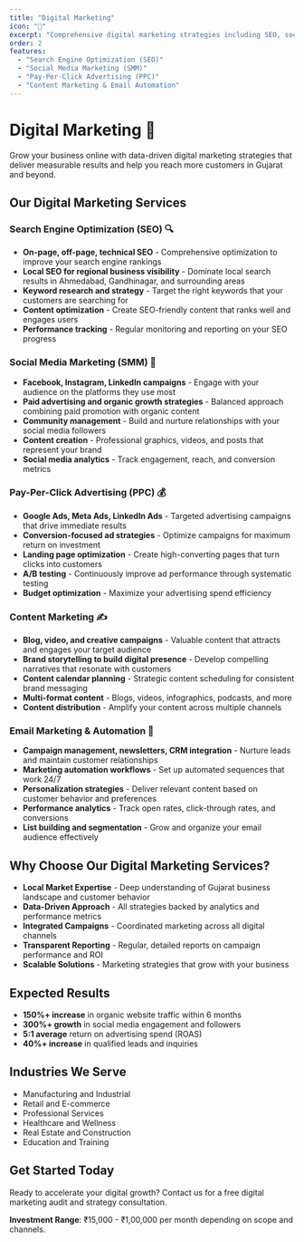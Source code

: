 ```yaml
---
title: "Digital Marketing"
icon: "📢"
excerpt: "Comprehensive digital marketing strategies including SEO, social media, PPC, and content marketing to grow your online presence."
order: 2
features:
  - "Search Engine Optimization (SEO)"
  - "Social Media Marketing (SMM)"
  - "Pay-Per-Click Advertising (PPC)"
  - "Content Marketing & Email Automation"
---
```


# Digital Marketing 📢

Grow your business online with data-driven digital marketing strategies that deliver measurable results and help you reach more customers in Gujarat and beyond.

## Our Digital Marketing Services

### Search Engine Optimization (SEO) 🔍
- **On-page, off-page, technical SEO** - Comprehensive optimization to improve your search engine rankings
- **Local SEO for regional business visibility** - Dominate local search results in Ahmedabad, Gandhinagar, and surrounding areas
- **Keyword research and strategy** - Target the right keywords that your customers are searching for
- **Content optimization** - Create SEO-friendly content that ranks well and engages users
- **Performance tracking** - Regular monitoring and reporting on your SEO progress

### Social Media Marketing (SMM) 📱
- **Facebook, Instagram, LinkedIn campaigns** - Engage with your audience on the platforms they use most
- **Paid advertising and organic growth strategies** - Balanced approach combining paid promotion with organic content
- **Community management** - Build and nurture relationships with your social media followers
- **Content creation** - Professional graphics, videos, and posts that represent your brand
- **Social media analytics** - Track engagement, reach, and conversion metrics

### Pay-Per-Click Advertising (PPC) 💰
- **Google Ads, Meta Ads, LinkedIn Ads** - Targeted advertising campaigns that drive immediate results
- **Conversion-focused ad strategies** - Optimize campaigns for maximum return on investment
- **Landing page optimization** - Create high-converting pages that turn clicks into customers
- **A/B testing** - Continuously improve ad performance through systematic testing
- **Budget optimization** - Maximize your advertising spend efficiency

### Content Marketing ✍️
- **Blog, video, and creative campaigns** - Valuable content that attracts and engages your target audience
- **Brand storytelling to build digital presence** - Develop compelling narratives that resonate with customers
- **Content calendar planning** - Strategic content scheduling for consistent brand messaging
- **Multi-format content** - Blogs, videos, infographics, podcasts, and more
- **Content distribution** - Amplify your content across multiple channels

### Email Marketing & Automation 📧
- **Campaign management, newsletters, CRM integration** - Nurture leads and maintain customer relationships
- **Marketing automation workflows** - Set up automated sequences that work 24/7
- **Personalization strategies** - Deliver relevant content based on customer behavior and preferences
- **Performance analytics** - Track open rates, click-through rates, and conversions
- **List building and segmentation** - Grow and organize your email audience effectively

## Why Choose Our Digital Marketing Services?

- **Local Market Expertise** - Deep understanding of Gujarat business landscape and customer behavior
- **Data-Driven Approach** - All strategies backed by analytics and performance metrics
- **Integrated Campaigns** - Coordinated marketing across all digital channels
- **Transparent Reporting** - Regular, detailed reports on campaign performance and ROI
- **Scalable Solutions** - Marketing strategies that grow with your business

## Expected Results

- **150%+ increase** in organic website traffic within 6 months
- **300%+ growth** in social media engagement and followers
- **5:1 average** return on advertising spend (ROAS)
- **40%+ increase** in qualified leads and inquiries

## Industries We Serve

- Manufacturing and Industrial
- Retail and E-commerce
- Professional Services
- Healthcare and Wellness
- Real Estate and Construction
- Education and Training

## Get Started Today

Ready to accelerate your digital growth? Contact us for a free digital marketing audit and strategy consultation.

**Investment Range**: ₹15,000 - ₹1,00,000 per month depending on scope and channels.